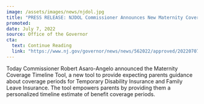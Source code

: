 ```yaml
---
image: /assets/images/news/njdol.jpg
title: "PRESS RELEASE: NJDOL Commissioner Announces New Maternity Coverage Tool to Guide Expecting Parents on Available Leave Benefits"
promoted: 
date: July 7, 2022
source: Office of the Governor
cta:
  text: Continue Reading
  link: "https://www.nj.gov/governor/news/news/562022/approved/20220707c.shtml"
---
```


Today Commissioner Robert Asaro-Angelo announced the Maternity Coverage Timeline Tool, a new tool to provide expecting parents guidance about coverage periods for Temporary Disability Insurance and Family Leave Insurance. The tool empowers parents by providing them a personalized timeline estimate of benefit coverage periods.  

